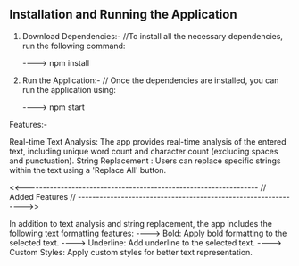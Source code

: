 
## Installation and Running the Application

1. Download Dependencies:-
   //To install all the necessary dependencies, run the following command:

   ---->   npm install  


2. Run the Application:-
  // Once the dependencies are installed, you can run the application using:
   
   ---->   npm start  
   
Features:-

   Real-time Text Analysis:
       The app provides real-time analysis of the entered text, including unique word count and character count (excluding spaces and punctuation).
   String Replacement :
       Users can replace specific strings within the text using a 'Replace All' button.

<<----------------------------------------------------------------- // Added Features // --------------------------------------------------------------->>

  In addition to text analysis and string replacement, the app includes the following text formatting features:
 ----> Bold: Apply bold formatting to the selected text.
 ----> Underline: Add underline to the selected text.
 ----> Custom Styles: Apply custom styles for better text representation.



